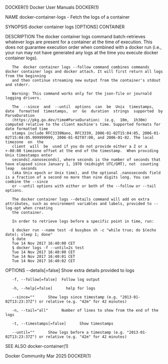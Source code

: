 DOCKER(1)							      Docker User Manuals							     DOCKER(1)

NAME
       docker-container-logs - Fetch the logs of a container

SYNOPSIS
       docker container logs [OPTIONS] CONTAINER

DESCRIPTION
       The docker container logs command batch-retrieves whatever logs are present for a container at the time of execution. This does not guarantee execution
       order when combined with a docker run (i.e., your run may not have generated any logs at the time you execute docker container logs).

       The  docker container logs --follow command combines commands docker container logs and docker attach. It will first return all logs from the beginning
       and then continue streaming new output from the container's stdout and stderr.

       Warning: This command works only for the json-file or journald logging drivers.

       The  --since  and  --until  options  can	 be  Unix  timestamps,	date  formatted	 timestamps,  or  Go  duration	strings	 supported  by	 ParseDuration
       ⟨https://pkg.go.dev/time#ParseDuration⟩	(e.g.  10m,  1h30m)  computed relative to the client machine's time. Supported formats for date formatted time
       stamps include RFC3339Nano, RFC3339, 2006-01-02T15:04:05, 2006-01-02T15:04:05.999999999, 2006-01-02T07:00, and 2006-01-02. The local  timezone  on  the
       client  will  be	 used if you do not provide either a Z or a +-00:00 timezone offset at the end of the timestamp.  When providing Unix timestamps enter
       seconds[.nanoseconds], where seconds is the number of seconds that have elapsed since January 1, 1970 (midnight UTC/GMT), not  counting	leap   seconds
       (aka Unix epoch or Unix time), and the optional .nanoseconds field is a fraction of a second no more than nine digits long. You can combine the --since
       or --until options with either or both of the --follow or --tail options.

       The docker container logs --details command will add on extra attributes, such as environment variables and labels, provided to --log-opt when creating
       the container.

       In order to retrieve logs before a specific point in time, run:

       $ docker run --name test -d busybox sh -c "while true; do $(echo date); sleep 1; done"
       $ date
       Tue 14 Nov 2017 16:40:00 CET
       $ docker logs -f --until=2s test
       Tue 14 Nov 2017 16:40:00 CET
       Tue 14 Nov 2017 16:40:01 CET
       Tue 14 Nov 2017 16:40:02 CET

OPTIONS
       --details[=false]      Show extra details provided to logs

       -f, --follow[=false]	 Follow log output

       -h, --help[=false]      help for logs

       --since=""      Show logs since timestamp (e.g. "2013-01-02T13:23:37Z") or relative (e.g. "42m" for 42 minutes)

       -n, --tail="all"	     Number of lines to show from the end of the logs

       -t, --timestamps[=false]	     Show timestamps

       --until=""      Show logs before a timestamp (e.g. "2013-01-02T13:23:37Z") or relative (e.g. "42m" for 42 minutes)

SEE ALSO
       docker-container(1)

Docker Community							   Mar 2025								     DOCKER(1)
